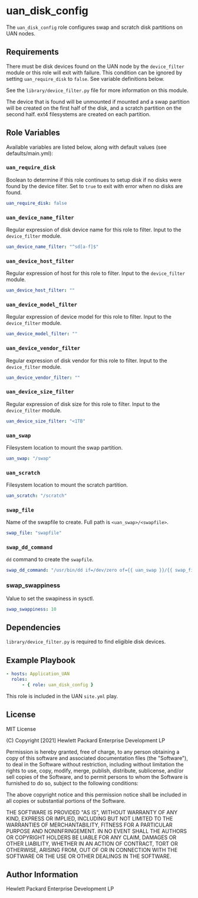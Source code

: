 uan_disk_config
=========

The `uan_disk_config` role configures swap and scratch disk partitions on UAN
nodes.

Requirements
------------

There must be disk devices found on the UAN node by the `device_filter` module
or this role will exit with failure. This condition can be ignored by setting
`uan_require_disk` to `false`. See variable definitions below.

See the `library/device_filter.py` file for more information on this module.

The device that is found will be unmounted if mounted and a swap partition will
be created on the first half of the disk, and a scratch partition on the second
half. ext4 filesystems are created on each partition.

Role Variables
--------------

Available variables are listed below, along with default values (see defaults/main.yml):

### `uan_require_disk`

Boolean to determine if this role continues to setup disk if no disks were found
by the device filter. Set to `true` to exit with error when no disks are found.

```yaml
uan_require_disk: false
```

### `uan_device_name_filter`

Regular expression of disk device name for this role to filter.
Input to the `device_filter` module.

```yaml
uan_device_name_filter: "^sd[a-f]$"
```

### `uan_device_host_filter`

Regular expression of host for this role to filter.
Input to the `device_filter` module.

```yaml
uan_device_host_filter: ""
```

### `uan_device_model_filter`

Regular expression of device model for this role to filter.
Input to the `device_filter` module.

```yaml
uan_device_model_filter: ""
```

### `uan_device_vendor_filter`

Regular expression of disk vendor for this role to filter.
Input to the `device_filter` module.

```yaml
uan_device_vendor_filter: ""
```

### `uan_device_size_filter`


Regular expression of disk size for this role to filter.
Input to the `device_filter` module.

```yaml
uan_device_size_filter: "<1TB"
```

### `uan_swap`

Filesystem location to mount the swap partition.

```yaml
uan_swap: "/swap"
```

### `uan_scratch`

Filesystem location to mount the scratch partition.

```yaml
uan_scratch: "/scratch"
```

### `swap_file`

Name of the swapfile to create. Full path is `<uan_swap>/<swapfile>`.

```yaml
swap_file: "swapfile"
```

### `swap_dd_command`

`dd` command to create the `swapfile`.

```yaml
swap_dd_command: "/usr/bin/dd if=/dev/zero of={{ uan_swap }}/{{ swap_file }} bs=1GB count=10"
```

### swap_swappiness

Value to set the swapiness in sysctl.

```yaml
swap_swappiness: 10
```

Dependencies
------------

`library/device_filter.py` is required to find eligible disk devices.

Example Playbook
----------------

```yaml
- hosts: Application_UAN
  roles:
      - { role: uan_disk_config }
```

This role is included in the UAN `site.yml` play.

License
-------

MIT License

(C) Copyright [2021] Hewlett Packard Enterprise Development LP

Permission is hereby granted, free of charge, to any person obtaining a
copy of this software and associated documentation files (the "Software"),
to deal in the Software without restriction, including without limitation
the rights to use, copy, modify, merge, publish, distribute, sublicense,
and/or sell copies of the Software, and to permit persons to whom the
Software is furnished to do so, subject to the following conditions:

The above copyright notice and this permission notice shall be included
in all copies or substantial portions of the Software.

THE SOFTWARE IS PROVIDED "AS IS", WITHOUT WARRANTY OF ANY KIND, EXPRESS OR
IMPLIED, INCLUDING BUT NOT LIMITED TO THE WARRANTIES OF MERCHANTABILITY,
FITNESS FOR A PARTICULAR PURPOSE AND NONINFRINGEMENT. IN NO EVENT SHALL
THE AUTHORS OR COPYRIGHT HOLDERS BE LIABLE FOR ANY CLAIM, DAMAGES OR
OTHER LIABILITY, WHETHER IN AN ACTION OF CONTRACT, TORT OR OTHERWISE,
ARISING FROM, OUT OF OR IN CONNECTION WITH THE SOFTWARE OR THE USE OR
OTHER DEALINGS IN THE SOFTWARE.

Author Information
------------------

Hewlett Packard Enterprise Development LP
